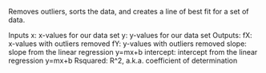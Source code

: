 Removes outliers, sorts the data, and creates a line of best fit for a set of data. 

Inputs
  x: x-values for our data set
  y: y-values for our data set
Outputs:
  fX: x-values with outliers removed
  fY: y-values with outliers removed
  slope: slope from the linear regression y=mx+b
  intercept: intercept from the linear regression y=mx+b
  Rsquared: R^2, a.k.a. coefficient of determination
